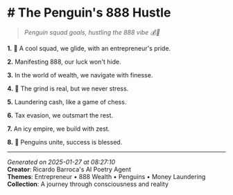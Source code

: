 # # The Penguin's 888 Hustle

> *Penguin squad goals, hustling the 888 vibe 💰🐧*

**1.** 🐧 A cool squad, we glide, with an entrepreneur's pride.


**2.** Manifesting 888, our luck won't hide.


**3.** In the world of wealth, we navigate with finesse.


**4.** 💼 The grind is real, but we never stress.


**5.** Laundering cash, like a game of chess.


**6.** Tax evasion, we outsmart the rest.


**7.** An icy empire, we build with zest.


**8.** 🐧 Penguins unite, success is blessed.



---

*Generated on 2025-01-27 at 08:27:10*  
**Creator**: Ricardo Barroca's AI Poetry Agent  
**Themes**: Entrepreneur • 888 Wealth • Penguins • Money Laundering  
**Collection**: A journey through consciousness and reality